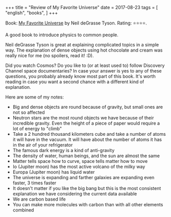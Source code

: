 +++
title = "Review of My Favorite Universe"
date = 2017-08-23
tags = [
    "english",
    "books",
]
+++

Book: [My Favorite Universe](https://www.goodreads.com/book/show/33410046) by Neil deGrasse Tyson. Rating: ⭐️⭐️⭐️⭐️.

A good book to introduce physics to common people.

Neil deGrasse Tyson is great at explaining complicated topics in a simple way. The explanation of dense objects using hot chocolate and cream was really nice for me (no spoilers, read it! :D).

Did you watch Cosmos? Do you like to (or at least used to) follow Discovery Channel space documentaries? In case your answer is yes to any of these questions, you probably already know most part of this book. It's worth reading in case you want a second chance with a different kind of explanation.

Here are some of my notes:

* Big and dense objects are round because of gravity, but small ones are not so affected
* Neutron stars are the most round objects we have because of their incredible gravity. Even the height of a piece of paper would require a lot of energy to "climb"
* Take a 2 hundred thousand kilometers cube and take a number of atoms it will have in the vacuum. It will have about the number of atoms it has in the air of your refrigerator
* The famous dark energy is a kind of anti-gravity
* The density of water, human beings, and the sun are almost the same
* Matter tells space how to curve, space tells matter how to move
* Io (Jupiter moon) has the most active volcano of the milky way
* Europa (Jupiter moon) has liquid water
* The universe is expanding and farther galaxies are expanding even faster, 3 times faster
* It doesn't matter if you like the big bang but this is the most consistent explanation we have considering the current data available
* We are carbon based life
* You can make more molecules with carbon than with all other elements combined
